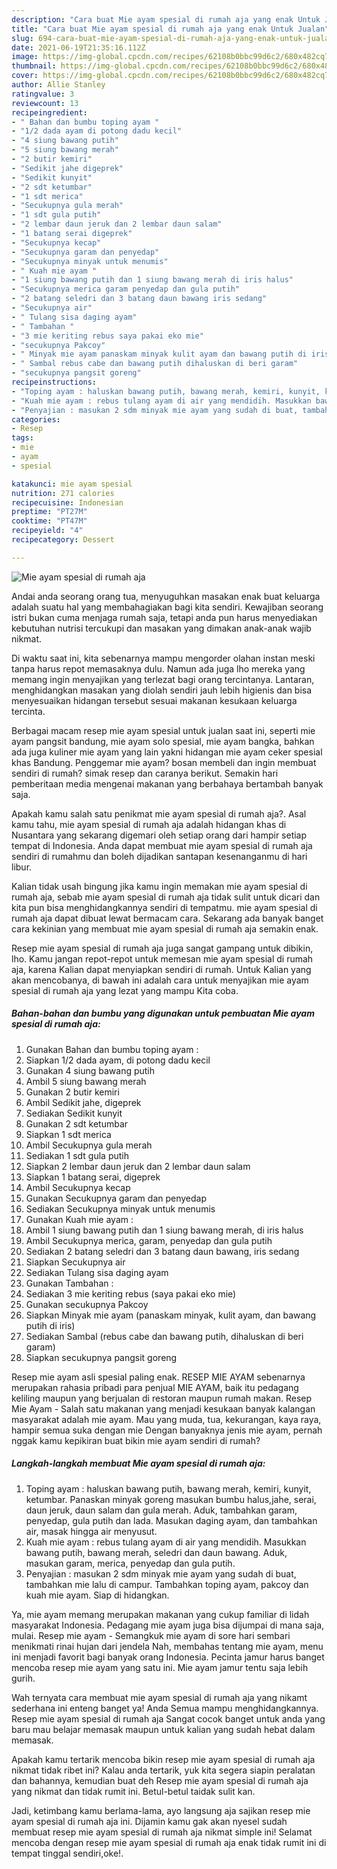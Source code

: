 ```yaml
---
description: "Cara buat Mie ayam spesial di rumah aja yang enak Untuk Jualan"
title: "Cara buat Mie ayam spesial di rumah aja yang enak Untuk Jualan"
slug: 694-cara-buat-mie-ayam-spesial-di-rumah-aja-yang-enak-untuk-jualan
date: 2021-06-19T21:35:16.112Z
image: https://img-global.cpcdn.com/recipes/62108b0bbc99d6c2/680x482cq70/mie-ayam-spesial-di-rumah-aja-foto-resep-utama.jpg
thumbnail: https://img-global.cpcdn.com/recipes/62108b0bbc99d6c2/680x482cq70/mie-ayam-spesial-di-rumah-aja-foto-resep-utama.jpg
cover: https://img-global.cpcdn.com/recipes/62108b0bbc99d6c2/680x482cq70/mie-ayam-spesial-di-rumah-aja-foto-resep-utama.jpg
author: Allie Stanley
ratingvalue: 3
reviewcount: 13
recipeingredient:
- " Bahan dan bumbu toping ayam "
- "1/2 dada ayam di potong dadu kecil"
- "4 siung bawang putih"
- "5 siung bawang merah"
- "2 butir kemiri"
- "Sedikit jahe digeprek"
- "Sedikit kunyit"
- "2 sdt ketumbar"
- "1 sdt merica"
- "Secukupnya gula merah"
- "1 sdt gula putih"
- "2 lembar daun jeruk dan 2 lembar daun salam"
- "1 batang serai digeprek"
- "Secukupnya kecap"
- "Secukupnya garam dan penyedap"
- "Secukupnya minyak untuk menumis"
- " Kuah mie ayam "
- "1 siung bawang putih dan 1 siung bawang merah di iris halus"
- "Secukupnya merica garam penyedap dan gula putih"
- "2 batang seledri dan 3 batang daun bawang iris sedang"
- "Secukupnya air"
- " Tulang sisa daging ayam"
- " Tambahan "
- "3 mie keriting rebus saya pakai eko mie"
- "secukupnya Pakcoy"
- " Minyak mie ayam panaskam minyak kulit ayam dan bawang putih di iris"
- " Sambal rebus cabe dan bawang putih dihaluskan di beri garam"
- "secukupnya pangsit goreng"
recipeinstructions:
- "Toping ayam : haluskan bawang putih, bawang merah, kemiri, kunyit, ketumbar. Panaskan minyak goreng masukan bumbu halus,jahe, serai, daun jeruk, daun salam dan gula merah. Aduk, tambahkan garam, penyedap, gula putih dan lada. Masukan daging ayam, dan tambahkan air, masak hingga air menyusut."
- "Kuah mie ayam : rebus tulang ayam di air yang mendidih. Masukkan bawang putih, bawang merah, seledri dan daun bawang. Aduk, masukan garam, merica, penyedap dan gula putih."
- "Penyajian : masukan 2 sdm minyak mie ayam yang sudah di buat, tambahkan mie lalu di campur. Tambahkan toping ayam, pakcoy dan kuah mie ayam. Siap di hidangkan."
categories:
- Resep
tags:
- mie
- ayam
- spesial

katakunci: mie ayam spesial 
nutrition: 271 calories
recipecuisine: Indonesian
preptime: "PT27M"
cooktime: "PT47M"
recipeyield: "4"
recipecategory: Dessert

---
```



![Mie ayam spesial di rumah aja](https://img-global.cpcdn.com/recipes/62108b0bbc99d6c2/680x482cq70/mie-ayam-spesial-di-rumah-aja-foto-resep-utama.jpg)

Andai anda seorang orang tua, menyuguhkan masakan enak buat keluarga adalah suatu hal yang membahagiakan bagi kita sendiri. Kewajiban seorang istri bukan cuma menjaga rumah saja, tetapi anda pun harus menyediakan kebutuhan nutrisi tercukupi dan masakan yang dimakan anak-anak wajib nikmat.

Di waktu  saat ini, kita sebenarnya mampu mengorder olahan instan meski tanpa harus repot memasaknya dulu. Namun ada juga lho mereka yang memang ingin menyajikan yang terlezat bagi orang tercintanya. Lantaran, menghidangkan masakan yang diolah sendiri jauh lebih higienis dan bisa menyesuaikan hidangan tersebut sesuai makanan kesukaan keluarga tercinta. 

Berbagai macam resep mie ayam spesial untuk jualan saat ini, seperti mie ayam pangsit bandung, mie ayam solo spesial, mie ayam bangka, bahkan ada juga kuliner mie ayam yang lain yakni hidangan mie ayam ceker spesial khas Bandung. Penggemar mie ayam? bosan membeli dan ingin membuat sendiri di rumah? simak resep dan caranya berikut. Semakin hari pemberitaan media mengenai makanan yang berbahaya bertambah banyak saja.

Apakah kamu salah satu penikmat mie ayam spesial di rumah aja?. Asal kamu tahu, mie ayam spesial di rumah aja adalah hidangan khas di Nusantara yang sekarang digemari oleh setiap orang dari hampir setiap tempat di Indonesia. Anda dapat membuat mie ayam spesial di rumah aja sendiri di rumahmu dan boleh dijadikan santapan kesenanganmu di hari libur.

Kalian tidak usah bingung jika kamu ingin memakan mie ayam spesial di rumah aja, sebab mie ayam spesial di rumah aja tidak sulit untuk dicari dan kita pun bisa menghidangkannya sendiri di tempatmu. mie ayam spesial di rumah aja dapat dibuat lewat bermacam cara. Sekarang ada banyak banget cara kekinian yang membuat mie ayam spesial di rumah aja semakin enak.

Resep mie ayam spesial di rumah aja juga sangat gampang untuk dibikin, lho. Kamu jangan repot-repot untuk memesan mie ayam spesial di rumah aja, karena Kalian dapat menyiapkan sendiri di rumah. Untuk Kalian yang akan mencobanya, di bawah ini adalah cara untuk menyajikan mie ayam spesial di rumah aja yang lezat yang mampu Kita coba.

<!--inarticleads1-->

##### Bahan-bahan dan bumbu yang digunakan untuk pembuatan Mie ayam spesial di rumah aja:

1. Gunakan  Bahan dan bumbu toping ayam :
1. Siapkan 1/2 dada ayam, di potong dadu kecil
1. Gunakan 4 siung bawang putih
1. Ambil 5 siung bawang merah
1. Gunakan 2 butir kemiri
1. Ambil Sedikit jahe, digeprek
1. Sediakan Sedikit kunyit
1. Gunakan 2 sdt ketumbar
1. Siapkan 1 sdt merica
1. Ambil Secukupnya gula merah
1. Sediakan 1 sdt gula putih
1. Siapkan 2 lembar daun jeruk dan 2 lembar daun salam
1. Siapkan 1 batang serai, digeprek
1. Ambil Secukupnya kecap
1. Gunakan Secukupnya garam dan penyedap
1. Sediakan Secukupnya minyak untuk menumis
1. Gunakan  Kuah mie ayam :
1. Ambil 1 siung bawang putih dan 1 siung bawang merah, di iris halus
1. Ambil Secukupnya merica, garam, penyedap dan gula putih
1. Sediakan 2 batang seledri dan 3 batang daun bawang, iris sedang
1. Siapkan Secukupnya air
1. Sediakan  Tulang sisa daging ayam
1. Gunakan  Tambahan :
1. Sediakan 3 mie keriting rebus (saya pakai eko mie)
1. Gunakan secukupnya Pakcoy
1. Siapkan  Minyak mie ayam (panaskam minyak, kulit ayam, dan bawang putih di iris)
1. Sediakan  Sambal (rebus cabe dan bawang putih, dihaluskan di beri garam)
1. Siapkan secukupnya pangsit goreng


Resep mie ayam asli spesial paling enak. RESEP MIE AYAM sebenarnya merupakan rahasia pribadi para penjual MIE AYAM, baik itu pedagang keliling maupun yang berjualan di restoran maupun rumah makan. Resep Mie Ayam - Salah satu makanan yang menjadi kesukaan banyak kalangan masyarakat adalah mie ayam. Mau yang muda, tua, kekurangan, kaya raya, hampir semua suka dengan mie Dengan banyaknya jenis mie ayam, pernah nggak kamu kepikiran buat bikin mie ayam sendiri di rumah? 

<!--inarticleads2-->

##### Langkah-langkah membuat Mie ayam spesial di rumah aja:

1. Toping ayam : haluskan bawang putih, bawang merah, kemiri, kunyit, ketumbar. Panaskan minyak goreng masukan bumbu halus,jahe, serai, daun jeruk, daun salam dan gula merah. Aduk, tambahkan garam, penyedap, gula putih dan lada. Masukan daging ayam, dan tambahkan air, masak hingga air menyusut.
1. Kuah mie ayam : rebus tulang ayam di air yang mendidih. Masukkan bawang putih, bawang merah, seledri dan daun bawang. Aduk, masukan garam, merica, penyedap dan gula putih.
1. Penyajian : masukan 2 sdm minyak mie ayam yang sudah di buat, tambahkan mie lalu di campur. Tambahkan toping ayam, pakcoy dan kuah mie ayam. Siap di hidangkan.


Ya, mie ayam memang merupakan makanan yang cukup familiar di lidah masyarakat Indonesia. Pedagang mie ayam juga bisa dijumpai di mana saja, mulai. Resep mie ayam - Semangkuk mie ayam di sore hari sembari menikmati rinai hujan dari jendela Nah, membahas tentang mie ayam, menu ini menjadi favorit bagi banyak orang Indonesia. Pecinta jamur harus banget mencoba resep mie ayam yang satu ini. Mie ayam jamur tentu saja lebih gurih. 

Wah ternyata cara membuat mie ayam spesial di rumah aja yang nikamt sederhana ini enteng banget ya! Anda Semua mampu menghidangkannya. Resep mie ayam spesial di rumah aja Sangat cocok banget untuk anda yang baru mau belajar memasak maupun untuk kalian yang sudah hebat dalam memasak.

Apakah kamu tertarik mencoba bikin resep mie ayam spesial di rumah aja nikmat tidak ribet ini? Kalau anda tertarik, yuk kita segera siapin peralatan dan bahannya, kemudian buat deh Resep mie ayam spesial di rumah aja yang nikmat dan tidak rumit ini. Betul-betul taidak sulit kan. 

Jadi, ketimbang kamu berlama-lama, ayo langsung aja sajikan resep mie ayam spesial di rumah aja ini. Dijamin kamu gak akan nyesel sudah membuat resep mie ayam spesial di rumah aja nikmat simple ini! Selamat mencoba dengan resep mie ayam spesial di rumah aja enak tidak rumit ini di tempat tinggal sendiri,oke!.


